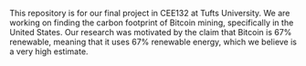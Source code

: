 This repository is for our final project in CEE132 at Tufts University. 
We are working on finding the carbon footprint of Bitcoin mining, 
specifically in the United States. Our research was motivated by the
claim that Bitcoin is 67% renewable, meaning that it uses 67% renewable
energy, which we believe is a very high estimate.
